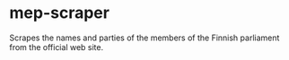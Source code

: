# mep-scraper
Scrapes the names and parties of the members of the Finnish parliament from the official web site.